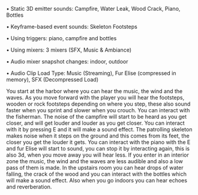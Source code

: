 • Static 3D emitter sounds: Campfire, Water Leak, Wood Crack, Piano, Bottles

• Keyframe-based event sounds: Skeleton Footsteps

• Using triggers: piano, campfire and bottles

• Using mixers: 3 mixers (SFX, Music & Ambiance)

• Audio mixer snapshot changes: indoor, outdoor

• Audio Clip Load Type: Music (Streaming), Fur Elise (compressed in memory), SFX (Decompressed Load)

You start at the harbor where you can hear the music, the wind and the waves. As you move forward with the player you will hear the footsteps, wooden or rock footsteps depending on where you step, these also sound faster when you sprint and slower when you crouch. You can interact with the fisherman. The noise of the campfire will start to be heard as you get closer, and will get louder and louder as you get closer. You can interact with it by pressing E and it will make a sound effect. The patrolling skeleton makes noise when it steps on the ground and this comes from its feet, the closer you get the louder it gets. You can interact with the piano with the E and fur Elise will start to sound, you can stop it by interacting again, this is also 3d, when you move away you will hear less. If you enter in an interior zone the music, the wind and the waves are less audible and also a low pass of them is made. In the upstairs room you can hear drops of water falling, the crack of the wood and you can interact with the bottles which will make a sound effect. Also when you go indoors you can hear echoes and reverberation.
